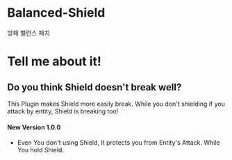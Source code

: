 # Balanced-Shield
방패 밸런스 패치

# Tell me about it!
## Do you think Shield doesn't break well?
This Plugin makes Shield more easily break. While you don't shielding if you attack by entity, Shield is breaking too!


#### New Version 1.0.0
- Even You don't using Shield, It protects you from Entity's Attack. While You hold Shield.
